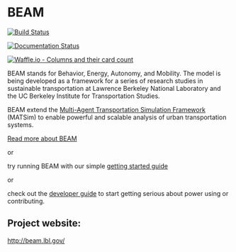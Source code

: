 # BEAM

[![Build Status](https://beam-ci.tk/job/master/badge/icon)](https://beam-ci.tk/job/master/)

[![Documentation Status](https://readthedocs.org/projects/beam/badge/?version=latest)](http://beam.readthedocs.io/en/latest/?badge=latest)

[![Waffle.io - Columns and their card count](https://badge.waffle.io/LBNL-UCB-STI/beam.svg?columns=all)](https://waffle.io/LBNL-UCB-STI/beam)

BEAM stands for Behavior, Energy, Autonomy, and Mobility. The model is being developed as a framework for a series of research studies in sustainable transportation at Lawrence Berkeley National Laboratory and the UC Berkeley Institute for Transportation Studies.  


BEAM extend the [Multi-Agent Transportation Simulation Framework](https://github.com/matsim-org/matsim) (MATSim) to enable powerful and scalable analysis of urban transportation systems.

[Read more about BEAM](http://beam.readthedocs.io/en/latest/about.html) 

or 

try running BEAM with our simple [getting started guide](http://beam.readthedocs.io/en/latest/users.html#getting-started) 

or  

check out the [developer guide](http://beam.readthedocs.io/en/latest/developers.html) to start getting serious about power using or contributing.

## Project website: 
http://beam.lbl.gov/
